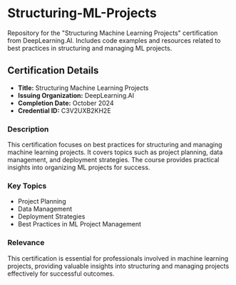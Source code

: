 # Structuring-ML-Projects
Repository for the "Structuring Machine Learning Projects" certification from DeepLearning.AI. Includes code examples and resources related to best practices in structuring and managing ML projects.

## Certification Details

- **Title:** Structuring Machine Learning Projects
- **Issuing Organization:** DeepLearning.AI
- **Completion Date:** October 2024
- **Credential ID:** C3V2UXB2KH2E

### Description

This certification focuses on best practices for structuring and managing machine learning projects. It covers topics such as project planning, data management, and deployment strategies. The course provides practical insights into organizing ML projects for success.

### Key Topics

- Project Planning
- Data Management
- Deployment Strategies
- Best Practices in ML Project Management

### Relevance

This certification is essential for professionals involved in machine learning projects, providing valuable insights into structuring and managing projects effectively for successful outcomes.
